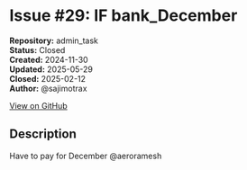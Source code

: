 # Issue #29: IF bank_December 

**Repository:** admin_task  
**Status:** Closed  
**Created:** 2024-11-30  
**Updated:** 2025-05-29  
**Closed:** 2025-02-12  
**Author:** @sajimotrax  

[View on GitHub](https://github.com/Simtestlab/admin_task/issues/29)

## Description

Have to pay for December
@aeroramesh 